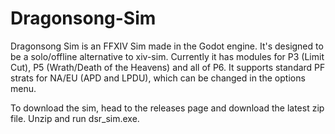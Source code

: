 # Dragonsong-Sim

Dragonsong Sim is an FFXIV Sim made in the Godot engine. It's designed to be a solo/offline alternative to xiv-sim. Currently it has modules for P3 (Limit Cut), P5 (Wrath/Death of the Heavens) and all of P6. It supports standard PF strats for NA/EU (APD and LPDU), which can be changed in the options menu.

To download the sim, head to the ⁠releases page and download the latest zip file. Unzip and run dsr_sim.exe.